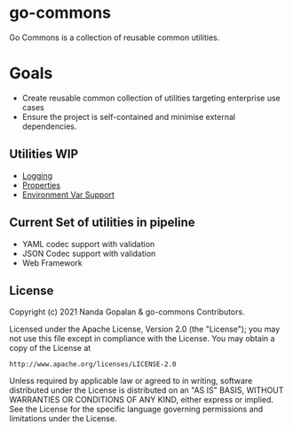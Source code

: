 # go-commons

Go Commons is a collection of reusable common utilities.

# Goals

* Create reusable common collection of utilities targeting enterprise use cases
* Ensure the project is self-contained and minimise external dependencies.

## Utilities WIP
*  [Logging](logging/LOGGING.md) 
*  [Properties](config/PROPERTIES.md)
*  [Environment Var Support](config/ENVVAR.md)



## Current Set of utilities in pipeline

* YAML codec support with validation
* JSON Codec support with validation
* Web Framework


## License
Copyright (c) 2021 Nanda Gopalan & go-commons Contributors.

Licensed under the Apache License, Version 2.0 (the "License");
you may not use this file except in compliance with the License.
You may obtain a copy of the License at

    http://www.apache.org/licenses/LICENSE-2.0

Unless required by applicable law or agreed to in writing, software
distributed under the License is distributed on an "AS IS" BASIS,
WITHOUT WARRANTIES OR CONDITIONS OF ANY KIND, either express or implied.
See the License for the specific language governing permissions and
limitations under the License.
